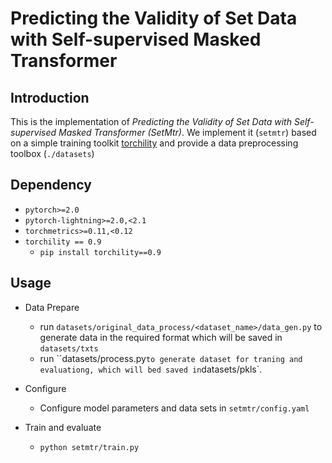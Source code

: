 # Predicting the Validity of Set Data with Self-supervised Masked Transformer

## Introduction

This is the implementation of _Predicting the Validity of Set Data with Self-supervised Masked Transformer (SetMtr)_. We implement it (`setmtr`) based on a simple training toolkit [torchility](https://github.com/hitlic/torchility) and provide a data preprocessing toolbox (`./datasets`)

## Dependency

- `pytorch>=2.0`
- `pytorch-lightning>=2.0,<2.1`
- `torchmetrics>=0.11,<0.12`
- `torchility == 0.9`
    - `pip install torchility==0.9`


## Usage

- Data Prepare
    - run `datasets/original_data_process/<dataset_name>/data_gen.py` to generate data in the required format which will be saved in `datasets/txts` 
    - run ``datasets/process.py` to generate dataset for traning and evaluationg, which will bed saved in `datasets/pkls`.

- Configure
    - Configure model parameters and data sets in `setmtr/config.yaml`
- Train and evaluate
    - `python setmtr/train.py`
